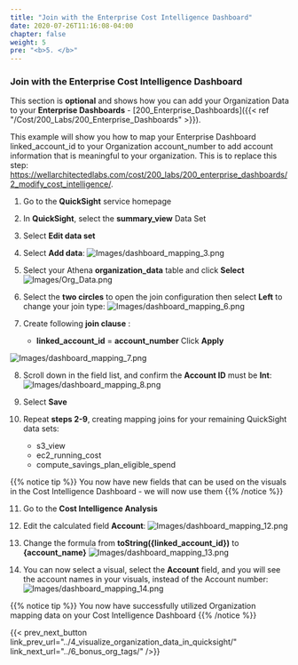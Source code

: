 ```yaml
---
title: "Join with the Enterprise Cost Intelligence Dashboard"
date: 2020-07-26T11:16:08-04:00
chapter: false
weight: 5
pre: "<b>5. </b>"
---
```


### Join with the Enterprise Cost Intelligence Dashboard


This section is **optional** and shows how you can add your Organization Data to your **Enterprise Dashboards** - [200_Enterprise_Dashboards]({{< ref "/Cost/200_Labs/200_Enterprise_Dashboards" >}}).

This example will show you how to map your Enterprise Dashboard linked_account_id to your Organization account_number to add account information that is meaningful to your organization.
This is to replace this step: https://wellarchitectedlabs.com/cost/200_labs/200_enterprise_dashboards/2_modify_cost_intelligence/. 

1. Go to the **QuickSight** service homepage

2. In **QuickSight**, select the **summary_view** Data Set

3. Select **Edit data set**

4. Select **Add data**:
![Images/dashboard_mapping_3.png](/Cost/300_Orginization_Data_CUR_Connection/Images/dashboard_mapping_3.png)

5. Select your Athena **organization_data** table and click **Select**
![Images/Org_Data.png](/Cost/300_Orginization_Data_CUR_Connection/Images/Org_Data.png)

6. Select the **two circles** to open the join configuration then select **Left** to change your join type:
![Images/dashboard_mapping_6.png](/Cost/300_Orginization_Data_CUR_Connection/Images/dashboard_mapping_6.png)

7. Create following **join clause** :
	- **linked_account_id** = **account_number**
Click **Apply**

![Images/dashboard_mapping_7.png](/Cost/300_Orginization_Data_CUR_Connection/Images/dashboard_mapping_7.png)

8. Scroll down in the field list, and confirm the **Account ID** must be **Int**:
![Images/dashboard_mapping_8.png](/Cost/300_Orginization_Data_CUR_Connection/Images/dashboard_mapping_8.png)

9. Select **Save**

10. Repeat **steps 2-9**, creating mapping joins for your remaining QuickSight data sets:

	- s3_view
	- ec2_running_cost
    - compute_savings_plan_eligible_spend

{{% notice tip %}}
You now have new fields that can be used on the visuals in the Cost Intelligence Dashboard - we will now use them
{{% /notice %}}

11. Go to the **Cost Intelligence Analysis**

12. Edit the calculated field **Account**:
![Images/dashboard_mapping_12.png](/Cost/300_Orginization_Data_CUR_Connection/Images/dashboard_mapping_12.png)

13. Change the formula from **toString({linked_account_id})** to **{account_name}**
![Images/dashboard_mapping_13.png](/Cost/300_Orginization_Data_CUR_Connection/Images/dashboard_mapping_13.png)

14. You can now select a visual, select the **Account** field, and you will see the account names in your visuals, instead of the Account number:
![Images/dashboard_mapping_14.png](/Cost/300_Orginization_Data_CUR_Connection/Images/dashboard_mapping_14.png)


{{% notice tip %}}
You now have successfully utilized Organization mapping data on your Cost Intelligence Dashboard
{{% /notice %}}


{{< prev_next_button link_prev_url="../4_visualize_organization_data_in_quicksight/" link_next_url="../6_bonus_org_tags/" />}}


